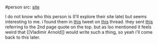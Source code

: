 #person 
src: [site](https://kssarkaria.org)

I do not know who this person is (I'll explore their site late) but seems interesting to me. i found them in [this](https://twitter.com/MrsDoubtwater/status/1731402151040061499) tweet on [this](https://twitter.com/IsomorphicPhi/status/1731217134372495428) thread. they sent [this](https://kssarkaria.org/Quotations%20Sources/Arnold%20Forgotten%20and%20Neglected%20Theories%20of%20Poincare.pdf) referring to the 2nd page quote on the top. but as Iso mentioned it feels weird that [[Vladimir Arnold]] would write such a thing, so yeah i'll come back to this later.

